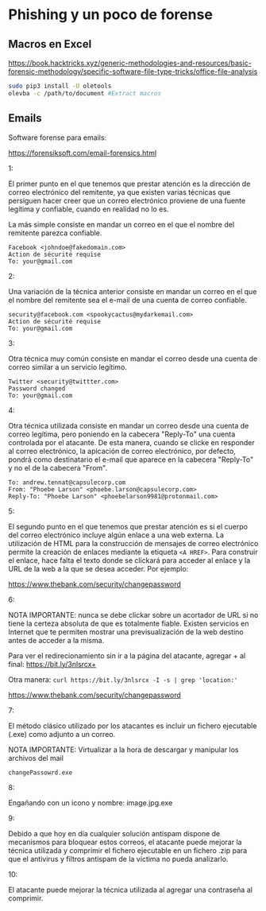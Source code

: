 # Phishing y un poco de forense

## Macros en Excel

https://book.hacktricks.xyz/generic-methodologies-and-resources/basic-forensic-methodology/specific-software-file-type-tricks/office-file-analysis

```bash
sudo pip3 install -U oletools
olevba -c /path/to/document #Extract macros
```

## Emails

Software forense para emails:

https://forensiksoft.com/email-forensics.html

1:

El primer punto en el que tenemos que prestar atención es la dirección de correo electrónico del remitente, ya que existen varias técnicas que persiguen hacer creer que un correo electrónico proviene de una fuente legítima y confiable, cuando en realidad no lo es.

La más simple consiste en mandar un correo en el que el nombre del remitente parezca confiable.

```
Facebook <johndoe@fakedomain.com>
Action de sécurité requise
To: your@gmail.com
```

2:

Una variación de la técnica anterior consiste en mandar un correo en el que el nombre del remitente sea el e-mail de una cuenta de correo confiable.

```
security@facebook.com <spookycactus@mydarkemail.com>
Action de sécurité requise
To: your@gmail.com
```

3:

Otra técnica muy común consiste en mandar el correo desde una cuenta de correo similar a un servicio legítimo.
 
```
Twitter <security@twittter.com>
Password changed
To: your@gmail.com
```

4:

Otra técnica utilizada consiste en mandar un correo desde una cuenta de correo legítima, pero poniendo en la cabecera "Reply-To" una cuenta controlada por el atacante. De esta manera, cuando se clicke en responder al correo electrónico, la apicación de correo electrónico, por defecto, pondrá como destinatario el e-mail que aparece en la cabecera "Reply-To" y no el de la cabecera "From".

```
To: andrew.tennat@capsulecorp.com
From: "Phoebe Larson" <phoebe.larson@capsulecorp.com>
Reply-To: "Phoebe Larson" <phoebelarson9981@protonmail.com>
```

5:

El segundo punto en el que tenemos que prestar atención es si el cuerpo del correo electrónico incluye algún enlace a una web externa. La utilización de HTML para la construcción de mensajes de correo electrónico permite la creación de enlaces mediante la etiqueta `<A HREF>`. Para construir el enlace, hace falta el texto donde se clickará para acceder al enlace y la URL de la web a la que se desea acceder. Por ejemplo:

<p><a href="https://givemeallyourdataforfree.net">https://www.thebank.com/security/changepassword</a></p>

6:

NOTA IMPORTANTE: nunca se debe clickar sobre un acortador de URL si no tiene la certeza absoluta de que es totalmente fiable. Existen servicios en Internet que te permiten mostrar una previsualización de la web destino antes de acceder a la misma.

Para ver el redirecionamiento sin ir a la página del atacante, agregar + al final: https://bit.ly/3nlsrcx+

Otra manera: `curl https://bit.ly/3nlsrcx -I -s | grep 'location:'`

<p><a href="https://bit.ly/3nlsrcx">https://www.thebank.com/security/changepassword</a></p>

7:

El método clásico utilizado por los atacantes es incluir un fichero ejecutable (.exe) como adjunto a un correo.

NOTA IMPORTANTE: Virtualizar a la hora de descargar y manipular los archivos del mail

`changePassowrd.exe`

8:

Engañando con un icono y nombre:
image.jpg.exe

9:

Debido a que hoy en día cualquier solución antispam dispone de mecanismos para bloquear estos correos, el atacante puede mejorar la técnica utilizada y comprimir el fichero ejecutable en un fichero .zip para que el antivirus y filtros antispam de la víctima no pueda analizarlo.

10:

El atacante puede mejorar la técnica utilizada al agregar una contraseña al comprimir.
